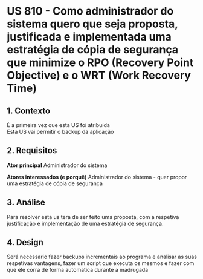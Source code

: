 # US 810 - Como administrador do sistema quero que seja proposta, justificada e implementada uma estratégia de cópia de segurança que minimize o RPO (Recovery Point Objective) e o WRT (Work Recovery Time)

## 1. Contexto

É a primeira vez que esta US foi atribuída </br>
Esta US vai permitir o backup da aplicação


## 2. Requisitos

**Ator principal**
Administrador do sistema

**Atores interessados (e porquê)**
Administrador do sistema - quer propor uma estratégia de cópia de segurança

## 3. Análise

Para resolver esta us terá de ser feito uma proposta, com a respetiva justificação e implementação de uma estratégia de segurança.

## 4. Design

Será necessario fazer backups incrementais ao programa e analisar as suas respetivas vantagens, fazer um script que executa os mesmos e fazer com que ele corra de forma automatica durante a madrugada
 
